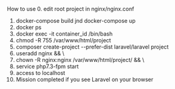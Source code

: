 How to use
0.  edit root project in nginx/nginx.conf
1.  docker-compose build jnd docker-compose up
2.  docker ps
3.  docker exec -it container_id /bin/bash
4.  chmod -R 755 /var/www/html/project
5.  composer create-project --prefer-dist laravel/laravel project
6.  useradd nginx && \
7.  chown -R nginx:nginx /var/www/html/project/ && \
8.  service php7.3-fpm start
9.  access to localhost
10. Mission completed if you see Laravel on  your browser
